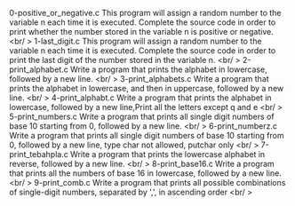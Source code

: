 0-positive_or_negative.c This program will assign a random number to the variable n each time it is executed. Complete the source code in order to print whether the number stored in the variable n is positive or negative. <br/ >
1-last_digit.c This program will assign a random number to the variable n each time it is executed. Complete the source code in order to print the last digit of the number stored in the variable n. <br/ >
2-print_alphabet.c Write a program that prints the alphabet in lowercase, followed by a new line. <br/ >
3-print_alphabets.c Write a program that prints the alphabet in lowercase, and then in uppercase, followed by a new line. <br/ >
4-print_alphabt.c Write a program that prints the alphabet in lowercase, followed by a new line,Print all the letters except q and e <br/ >
5-print_numbers.c Write a program that prints all single digit numbers of base 10 starting from 0, followed by a new line. <br/ >
6-print_numberz.c Write a program that prints all single digit numbers of base 10 starting from 0, followed by a new line, type char not allowed, putchar only <br/ >
7-print_tebahpla.c Write a program that prints the lowercase alphabet in reverse, followed by a new line. <br/ >
8-print_base16.c Write a program that prints all the numbers of base 16 in lowercase, followed by a new line. <br/ >
9-print_comb.c Write a program that prints all possible combinations of single-digit numbers, separated by ',', in ascending order <br/ >
